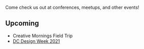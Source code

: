 Come check us out at conferences, meetups, and other events!

## Upcoming
- Creative Mornings Field Trip
- [DC Design Week 2021](https://dcdesignweek.org/)